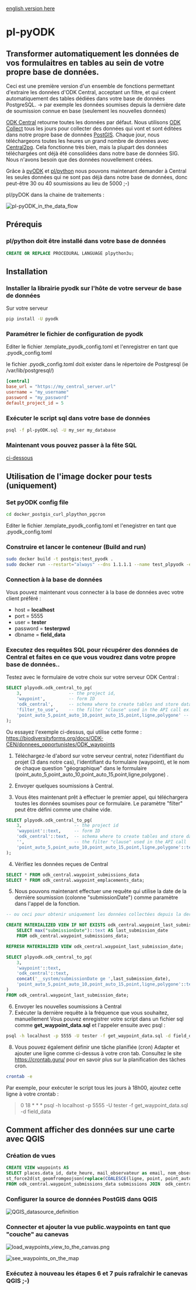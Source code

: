 [english version here](README.md)
# pl-pyODK
## Transformer automatiquement les données de vos formulaitres en tables au sein de votre propre base de données.
Ceci est une première version d'un ensemble de fonctions permettant d'extraire les données d'ODK Central, acceptant un filtre, et qui créent automatiquement des tables dédiées dans votre base de données PostgreSQL.
-> par exemple les données soumises depuis la dernière date de soumission connue en base (seulement les nouvelles données)

[ODK Central](https://docs.getodk.org/central-intro/) retourne toutes les données par défaut.
Nous utilisons [ODK Collect](https://docs.getodk.org/collect-intro/) tous les jours pour collecter des données qui vont et sont éditées dans notre propre base de données [PostGIS](https://postgis.net).
Chaque jour, nous téléchargeons toutes les heures un grand nombre de données avec [Central2pg](https://github.com/mathieubossaert/central2pg).
Cela fonctionne très bien, mais la plupart des données téléchargées ont déjà été consolidées dans notre base de données SIG. Nous n'avons besoin que des données nouvellement créées.

Grâce à [pyODK](https://getodk.github.io/pyodk/) et [pl/python](https://www.postgresql.org/docs/current/plpython.html) nous pouvons maintenant demander à Central les seules données qui ne sont pas déjà dans notre base de données, donc peut-être 30 ou 40 soumissions au lieu de 5000 ;-)

pl/pyDOK dans la chaine de traitements :

![pl-pyODK_in_the_data_flow](./pl-pyODK_in_the_data_flow.png)

## Prérequis
### pl/python doit être installé dans votre base de données
```sql
CREATE OR REPLACE PROCEDURAL LANGUAGE plpython3u;
```
## Installation

### Installer la librairie pyodk sur l'hôte de votre serveur de base de données

Sur votre serveur
```sh
pip install -U pyodk
```
### Paramétrer le fichier de configuration de pyodk

Editer le fichier .template_pyodk_config.toml et l'enregistrer en tant que .pyodk_config.toml

le fichier .pyodk_config.toml doit exister dans le répertoire de Postgresql (ie /var/lib/postgresql/)


```toml
[central]
base_url = "https://my_central_server.url"
username = "my_username"
password = "my_password"
default_project_id = 5
```
### Exécuter le script sql dans votre base de données
```sh
psql -f pl-pyODK.sql -U my_ser my_database
```

### Maintenant vous pouvez passer à la fête SQL
[ci-dessous](https://github.com/mathieubossaert/pl-pyodk#play-sql-queries-to-get-datas-from-central-and-do-whatever-you-want-with-it-in-your-own-database)

## Utilisation de l'image docker pour tests (uniquement)
### Set pyODK config file

```sh
cd docker_postgis_curl_plpython_pgcron
```

Editer le fichier .template_pyodk_config.toml et l'enegistrer en tant que .pyodk_config.toml

### Construire et lancer le conteneur (Build and run)

```sh
sudo docker build -t postgis:test_pyodk .
sudo docker run --restart="always" --dns 1.1.1.1 --name test_plpyodk -e POSTGRES_DB=field_data -e POSTGRES_USER=tester -e POSTGRES_PASSWORD=testerpwd -d -p 5555:5432 postgis:test_pyodk
```
### Connection à la base de données

Vous pouvez maintenant vous connecter à la base de données avec votre client préféré :
* host = **localhost**
* port = 5555
* user = **tester**
* password = **testerpwd**
* dbname = **field_data**

### Executez des requêtes SQL pour récupérer des données de Central et faites en ce que vous voudrez dans votre propre base de données..

Testez avec le formulaire de votre choix sur votre serveur ODK Central :

```sql
SELECT plpyodk.odk_central_to_pg(
	3,                  -- the project id, 
	'waypoint',         -- form ID
	'odk_central',      -- schema where to create tables and store data
	'filter_to_use',    -- the filter "clause" used in the API call ex. '__system/submissionDate ge 2023-04-01'. Empty string ('') will get all the datas. 
	'point_auto_5,point_auto_10,point_auto_15,point,ligne,polygone'	-- (geo)columns to ignore in json transformation to database attributes (geojson fields of GeoWidgets)
);
```

Ou essayez l'exemple ci-dessus, qui utilise cette forme : https://biodiversityforms.org/docs/ODK-CEN/donnees_opportunistes/ODK_waypoints

1. Téléchargez-le d'abord sur votre serveur central, notez l'identifiant du projet (3 dans notre cas), l'identifiant du formulaire (waypoint), et le nom de chaque question "géographique" dans le formulaire (point_auto_5,point_auto_10,point_auto_15,point,ligne,polygone)
.
2. Envoyer quelques soumissions à Central.

3. Vous êtes maintenant prêt à effectuer le premier appel, qui téléchargera toutes les données soumises pour ce formulaire. Le paramètre "filter" peut être défini comme une chaîne vide.

```sql
SELECT plpyodk.odk_central_to_pg(
	3,                    -- the project id
	'waypoint'::text,     -- form ID
	'odk_central'::text,  -- schema where to create tables and store data
	'',                   -- the filter "clause" used in the API call
	'point_auto_5,point_auto_10,point_auto_15,point,ligne,polygone'::text -- json (geo)columns to ignore
);
```
4. Vérifiez les données reçues de Central
```sql
SELECT * FROM odk_central.waypoint_submissions_data
SELECT * FROM odk_central.waypoint_emplacements_data;
```
5. Nous pouvons maintenant effectuer une requête qui utilise la date de la dernière soumission (colonne "submissionDate") comme paramètre dans l'appel de la fonction.
```sql
-- ou ceci pour obtenir uniquement les données collectées depuis la dernière date de soumission connue dans la base de données

CREATE MATERIALIZED VIEW IF NOT EXISTS odk_central.waypoint_last_submission_date AS 
	SELECT max("submissionDate")::text AS last_submission_date
	FROM odk_central.waypoint_submissions_data;

REFRESH MATERIALIZED VIEW odk_central.waypoint_last_submission_date;

SELECT plpyodk.odk_central_to_pg(
	3,
	'waypoint'::text,
	'odk_central'::text,
	concat('__system/submissionDate ge ',last_submission_date),
	'point_auto_5,point_auto_10,point_auto_15,point,ligne,polygone'::text
)
FROM odk_central.waypoint_last_submission_date;
```
6. Envoyer les nouvelles soumissions à Central
7. Exécuter la dernière requête à la fréquence que vous souhaitez, manuellement
Vous pouvez enregistrer votre script dans un fichier sql comme **get_waypoint_data.sql** et l'appeler ensuite avec psql :
```sh
psql -h localhost -p 5555 -U tester -f get_waypoint_data.sql -d field_data
```
8. Vous pouvez également définir une tâche planifiée (cron)
Adapter et ajouter une ligne comme ci-dessus à votre cron tab. Consultez le site https://crontab.guru/ pour en savoir plus sur la planification des tâches cron.
```bash
crontab -e
```
Par exemple, pour exécuter le script tous les jours à 18h00, ajoutez cette ligne à votre crontab :
> 0 18 * * *  psql -h localhost -p 5555 -U tester -f get_waypoint_data.sql -d field_data

## Comment afficher des données sur une carte avec QGIS
### Création de vues
```sql
CREATE VIEW waypoints AS 
SELECT places.data_id, date_heure, mail_observateur as email, nom_observateur, etiquette, heure_localite, 
st_force2d(st_geomfromgeojson(replace(COALESCE(ligne, point, point_auto_10, point_auto_15, point_auto_5, polygone),'\','')))::geometry(geometry, 4326) AS geom, prise_image, remarque
FROM odk_central.waypoint_submissions_data submissions JOIN  odk_central.waypoint_emplacements_data places ON places."__Submissions-id" = submissions."__id"
```

### Configurer la source de données PostGIS dans QGIS

![QGIS_datasource_definition](./QGIS_datasource_definition.png)

### Connecter et ajouter la vue public.waypoints en tant que "couche" au canevas

![load_waypoints_view_to_the_canvas.png](./load_waypoints_view_to_the_canvas.png)

![see_waypoints_on_the_map](./see_waypoints_on_the_map.png)

### Exécutez à nouveau les étapes 6 et 7 puis rafraîchir le canevas QGIS ;-)